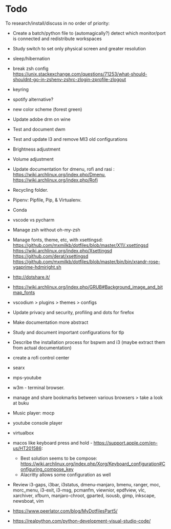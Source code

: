 # Todo 
To research/install/discuss in no order of priority:

- Create a batch/python file to (automagically?) detect which monitor/port is connected and redistribute workspaces

- Study switch to set only physical screen and greater resolution

- sleep/hibernation

- break zsh config
https://unix.stackexchange.com/questions/71253/what-should-shouldnt-go-in-zshenv-zshrc-zlogin-zprofile-zlogout

- keyring

- spotify alternative?

- new color scheme (forest green)

- Update adobe drm on wine

- Test and document dwm

- Test and update I3 and remove MI3 old configurations

- Brightness adjustment

- Volume adjustment

- Update documentation for dmenu, rofi and rasi : https://wiki.archlinux.org/index.php/Dmenu, https://wiki.archlinux.org/index.php/Rofi

- Recycling folder.

- Pipenv: Pipfile, Pip, & Virtualenv.

- Conda
 
- vscode vs pycharm

- Manage zsh without oh-my-zsh

- Manage fonts, theme, etc, with xsettingsd:
https://github.com/mxmilkb/dotfiles/blob/master/X11/.xsettingsd
https://wiki.archlinux.org/index.php/Xsettingsd
https://github.com/derat/xsettingsd
https://github.com/mxmilkb/dotfiles/blob/master/bin/bin/xrandr-rose-vgaprime-hdmiright.sh

- http://dotshare.it/

- https://wiki.archlinux.org/index.php/GRUB#Background_image_and_bitmap_fonts

- vscodium > plugins > themes > configs

- Update privacy and security, profiling and dots for firefox

- Make documentation more abstract

- Study and document important configurations for tlp

- Describe the installation process for bspwm and i3 (maybe extract them from actual documentation)

- create a rofi control center

- searx

- mps-youtube

- w3m - terminal browser.

- manage and share bookmarks between various browsers > take a look at buku

- Music player: mocp

- youtube console player

- virtualbox

- macos like keyboard press and hold - https://support.apple.com/en-us/HT201586:
	* Best solution seems to be compose: https://wiki.archlinux.org/index.php/Xorg/Keyboard_configuration#Configuring_compose_key
	* Alacritty allows some configuration as well

- Review i3-gaps, i3bar, i3status, dmenu-manjaro, bmenu, ranger, moc, morc_menu, i3-exit, i3-msg, pcmanfm, viewnior, epdfview, vlc, xarchiver, xfburn, manjaro-chroot, gparted, isousb, gimp, inkscape, newsboat, vim

- https://www.peerlator.com/blog/MyDotfilesPart5/

- https://realpython.com/python-development-visual-studio-code/